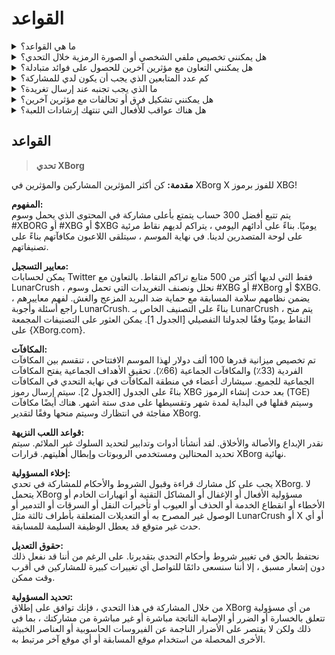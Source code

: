 # القواعد

<details>

<summary>ما هي القواعد؟</summary>

يرجى [التمرير لأسفل](rules-test.md#rules). يرجى ملاحظة أنها تكمل الشروط والأحكام التي يوافق عليها كل مشارك.

</details>

<details>

<summary>هل يمكنني تخصيص ملفي الشخصي أو الصورة الرمزية خلال التحدي؟</summary>

تخصيص ملفك الشخصي أو الصورة الرمزية على XBorg.gg أو Twitter خلال اللعبة لا يؤثر على البيانات المجمعة عبر LunarCrush. البيانات مرتبطة بمقبض Twitter الخاص بك وليس بصورة ملفك الشخصي.

</details>

<details>

<summary>هل يمكنني التعاون مع مؤثرين آخرين للحصول على فوائد متبادلة؟</summary>

بالتأكيد ، يمكن أن تعزز المشاركة في التعاون مع مؤثرين آخرين مشاركة تغريداتك بشكل كبير وتعزيز رؤية مشروعنا. طالما أن هذه التعاونات تلتزم بالإرشادات ، فهي مشجعة.

</details>

<details>

<summary>كم عدد المتابعين الذي يجب أن يكون لدي للمشاركة؟</summary>

التحدي مفتوح للجميع ، ولكن سيتم احتساب نقاطك فقط إذا كان لديك 500 متابع على Twitter على الأقل.

</details>

<details>

<summary>ما الذي يجب تجنبه عند إرسال تغريدة؟</summary>

يتم اعتبار عدة عوامل لتحديد البريد المزعج: الكلمات المتكررة ، والوسوم غير ذات الصلة ، والمصطلحات المحظورة مثل "الهدايا" و "المكافآت" و "السحوبات". لمزيد من المعلومات ، قم بزيارة: [https://lunarcrush.com/faq/how-does-lunarcrush-recognize-spam](https://lunarcrush.com/faq/how-does-lunarcrush-recognize-spam)

</details>

<details>

<summary>هل يمكنني تشكيل فرق أو تحالفات مع مؤثرين آخرين؟</summary>

بالتأكيد ، يمكن أن تعزز المشاركة في التعاون مع مؤثرين آخرين مشاركة تغريداتك بشكل كبير وتعزيز رؤية مشروعنا. طالما أن هذه التعاونات تلتزم بالإرشادات ، فهي مشجعة.

</details>

<details>

<summary>هل هناك عواقب للأفعال التي تنتهك إرشادات اللعبة؟</summary>

تحتوي LunarCrush على أنظمة آلية لاكتشاف أنواع مختلفة من السلوك غير اللائق. عند الكشف عنها ، لن يعترف بك LunarCrush بعد الآن كمؤثر ، مما يؤدي إلى توقف تراكم النقاط. إذا لزم الأمر ، قد تواجه أيضًا إلغاء التأهل من المسابقة ، مما يعني فقدان الأهلية للمطالبة بالمكافآت.

</details>



## **القواعد**

> **تحدي XBorg**

**مقدمة:** كن أكثر المؤثرين المشاركين والمؤثرين في XBorg X للفوز برموز XBG!&#x20;

**المفهوم:** \
يتم تتبع أفضل 300 حساب يتمتع بأعلى مشاركة في المحتوى الذي يحمل وسوم #XBORG أو #XBG أو $XBG يوميًا. بناءً على أدائهم اليومي ، يتراكم لديهم نقاط مرئية على لوحة المتصدرين لدينا. في نهاية الموسم ، سيتلقى اللاعبون مكافآتهم بناءً على تصنيفاتهم.&#x20;

**معايير التسجيل:** \
يمكن لحسابات Twitter فقط التي لديها أكثر من 500 متابع تراكم النقاط. بالتعاون مع LunarCrush ، نحلل ونصنف التغريدات التي تحمل وسوم #XBG أو #XBorg أو $XBG. يضمن نظامهم سلامة المسابقة مع حماية ضد البريد المزعج والغش. لفهم معاييرهم ، راجع أسئلة وأجوبة LunarCrush. بناءً على التصنيف الخاص بـ LunarCrush ، يتم منح النقاط يوميًا وفقًا لجدولنا التفصيلي \[الجدول 1]. يمكن العثور على التصنيفات المجمعة على {XBorg.com}.&#x20;

**المكافآت:** \
تم تخصيص ميزانية قدرها 100 ألف دولار لهذا الموسم الافتتاحي ، تنقسم بين المكافآت الفردية (33٪) والمكافآت الجماعية (66٪). تحقيق الأهداف الجماعية يفتح المكافآت الجماعية للجميع. سيشارك أعضاء في منطقة المكافآت في نهاية التحدي في المكافآت بناءً على الجدول \[الجدول 2]. سيتم إرسال رموز XBG بعد حدث إنشاء الرموز (TGE) وسيتم قفلها في البداية لمدة شهر وتقسيطها على مدى ستة أشهر. هناك أيضًا مكافآت مفاجئة في انتظارك وسيتم منحها وفقًا لتقدير XBorg.&#x20;

**قواعد اللعب النزيهة:** \
نقدر الإبداع والأصالة والأخلاق. لقد أنشأنا أدوات وتدابير لتحديد السلوك غير الملائم. سيتم تحديد المحتالين ومستخدمي الروبوتات وإبطال أهليتهم. قرارات XBorg نهائية.&#x20;

**إخلاء المسؤولية:** \
يجب على كل مشارك قراءة وقبول الشروط والأحكام للمشاركة في تحدي XBorg. لا يتحمل XBorg مسؤولية الأفعال أو الإغفال أو المشاكل التقنية أو انهيارات الخادم أو الأخطاء أو انقطاع الخدمة أو الحذف أو العيوب أو تأخيرات النقل أو السرقات أو التدمير أو الوصول غير المصرح به أو التعديلات المتعلقة بأطراف ثالثة مثل LunarCrush أو X أو أي حدث غير متوقع قد يعطل الوظيفة السليمة للمسابقة.&#x20;

**حقوق التعديل:** \
نحتفظ بالحق في تغيير شروط وأحكام التحدي بتقديرنا. على الرغم من أننا قد نفعل ذلك دون إشعار مسبق ، إلا أننا سنسعى دائمًا للتواصل أي تغييرات كبيرة للمشاركين في أقرب وقت ممكن.&#x20;

**تحديد المسؤولية:** \
من خلال المشاركة في هذا التحدي ، فإنك توافق على إطلاق XBorg من أي مسؤولية تتعلق بالخسارة أو الضرر أو الإصابة الناتجة مباشرة أو غير مباشرة من مشاركتك ، بما في ذلك ولكن لا يقتصر على الأضرار الناجمة عن الفيروسات الحاسوبية أو العناصر الخبيثة الأخرى المحصلة من استخدام موقع المسابقة أو أي موقع آخر مرتبط به.
